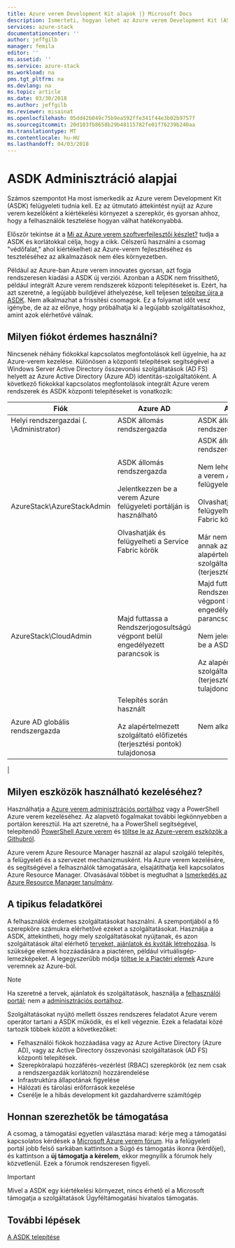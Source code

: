 ```yaml
---
title: Azure verem Development Kit alapok |} Microsoft Docs
description: Ismerteti, hogyan lehet az Azure verem Development Kit (ASDK) az alapvető felügyeleti feladatok elvégzéséhez.
services: azure-stack
documentationcenter: ''
author: jeffgilb
manager: femila
editor: ''
ms.assetid: ''
ms.service: azure-stack
ms.workload: na
pms.tgt_pltfrm: na
ms.devlang: na
ms.topic: article
ms.date: 03/30/2018
ms.author: jeffgilb
ms.reviewer: misainat
ms.openlocfilehash: 05dd42b049c75b9ea592ffe341f44e3b02b9757f
ms.sourcegitcommit: 20d103fb8658b29b48115782fe01f76239b240aa
ms.translationtype: MT
ms.contentlocale: hu-HU
ms.lasthandoff: 04/03/2018
---
```

# <a name="asdk-administration-basics"></a>ASDK Adminisztráció alapjai 
Számos szempontot Ha most ismerkedik az Azure verem Development Kit (ASDK) felügyeleti tudnia kell. Ez az útmutató áttekintést nyújt az Azure verem kezelőként a kiértékelési környezet a szerepkör, és gyorsan ahhoz, hogy a felhasználók tesztelése hogyan válhat hatékonyabbá.

Először tekintse át a [Mi az Azure verem szoftverfejlesztői készlet?](asdk-what-is.md) tudja a ASDK és korlátokkal célja, hogy a cikk. Célszerű használni a csomag "védőfalat," ahol kiértékelheti az Azure-verem fejlesztéséhez és teszteléséhez az alkalmazások nem éles környezetben. 

Például az Azure-ban Azure verem innovates gyorsan, azt fogja rendszeresen kiadási a ASDK új verziói. Azonban a ASDK nem frissíthető, például integrált Azure verem rendszerek központi telepítéseket is. Ezért, ha azt szeretné, a legújabb buildjével áthelyezése, kell teljesen [telepítse újra a ASDK](asdk-redeploy.md). Nem alkalmazhat a frissítési csomagok. Ez a folyamat időt vesz igénybe, de az az előnye, hogy próbálhatja ki a legújabb szolgáltatásokhoz, amint azok elérhetővé válnak. 

## <a name="what-account-should-i-use"></a>Milyen fiókot érdemes használni?
Nincsenek néhány fiókokkal kapcsolatos megfontolások kell ügyelnie, ha az Azure-verem kezelése. Különösen a központi telepítések segítségével a Windows Server Active Directory összevonási szolgáltatások (AD FS) helyett az Azure Active Directory (Azure AD) identitás-szolgáltatóként. A következő fiókokkal kapcsolatos megfontolások integrált Azure verem rendszerek és ASDK központi telepítéseket is vonatkozik:

|Fiók|Azure AD|AD FS|
|-----|-----|-----|
|Helyi rendszergazdai (. \Administrator)|ASDK állomás rendszergazda|ASDK állomás rendszergazda|
|AzureStack\AzureStackAdmin|ASDK állomás rendszergazda<br><br>Jelentkezzen be a verem Azure felügyeleti portálján is használható<br><br>Olvashatják és felügyelheti a Service Fabric körök|ASDK állomás rendszergazda<br><br>Nem lehet hozzáférni a verem Azure felügyeleti portálon<br><br>Olvashatják és felügyelheti a Service Fabric körök<br><br>Már nem tulajdonosa annak az alapértelmezett szolgáltató előfizetés (terjesztési pontok)|
|AzureStack\CloudAdmin|Majd futtassa a Rendszerjogosultságú végpont belül engedélyezett parancsok is|Majd futtassa a Rendszerjogosultságú végpont belül engedélyezett parancsok is<br><br>Nem jelentkezhetnek be a ASDK állomás<br><br>Az alapértelmezett szolgáltató előfizetés (terjesztési pontok) tulajdonosa|
|Azure AD globális rendszergazda|Telepítés során használt<br><br>Az alapértelmezett szolgáltató előfizetés (terjesztési pontok) tulajdonosa|Nem alkalmazható|
|

## <a name="what-tools-do-i-use-to-manage"></a>Milyen eszközök használható kezeléséhez?
Használhatja a [Azure verem adminisztrációs portálhoz](https://adminportal.local.azurestack.external) vagy a PowerShell Azure verem kezeléséhez. Az alapvető fogalmakat további legkönnyebben a portálon keresztül. Ha azt szeretné, ha a PowerShell segítségével, telepítendő [PowerShell Azure verem](asdk-post-deploy.md#install-azure-stack-powershell) és [töltse le az Azure-verem eszközök a Githubról](asdk-post-deploy.md#download-the-azure-stack-tools).

Azure verem Azure Resource Manager használ az alapul szolgáló telepítés, a felügyeleti és a szervezet mechanizmusként. Ha Azure verem kezelésére, és segítségével a felhasználók támogatására, elsajátíthatja kell kapcsolatos Azure Resource Manager. Olvasásával többet is megtudhat a [Ismerkedés az Azure Resource Manager tanulmány](http://download.microsoft.com/download/E/A/4/EA4017B5-F2ED-449A-897E-BD92E42479CE/Getting_Started_With_Azure_Resource_Manager_white_paper_EN_US.pdf).

## <a name="your-typical-responsibilities"></a>A tipikus feladatkörei
A felhasználók érdemes szolgáltatásokat használni. A szempontjából a fő szerepköre számukra elérhetővé ezeket a szolgáltatásokat. Használja a ASDK, áttekintheti, hogy mely szolgáltatásokat nyújtanak, és azon szolgáltatások által elérhető [terveket, ajánlatok és kvóták létrehozása](asdk-offer-services.md). Is szüksége elemek hozzáadására a piactéren, például virtuálisgép-lemezképeket. A legegyszerűbb módja [töltse le a Piactéri elemek](asdk-marketplace-item.md) Azure veremnek az Azure-ból.

> [!NOTE]
> Ha szeretné a tervek, ajánlatok és szolgáltatások, használja a [felhasználói portál](https://portal.local.azurestack.external); nem a [adminisztrációs portálhoz](https://adminportal.local.azurestack.external).

Szolgáltatásokat nyújtó mellett összes rendszeres feladatot Azure verem operátor tartani a ASDK működik, és el kell végeznie. Ezek a feladatai közé tartozik többek között a következőket:
- Felhasználói fiókok hozzáadása vagy az Azure Active Directory (Azure AD), vagy az Active Directory összevonási szolgáltatások (AD FS) központi telepítések.
- Szerepköralapú hozzáférés-vezérlést (RBAC) szerepkörök (ez nem csak a rendszergazdák korlátozni) hozzárendelése
- Infrastruktúra állapotának figyelése
- Hálózati és tárolási erőforrások kezelése
- Cserélje le a hibás development kit gazdahardverre számítógép 

## <a name="where-to-get-support"></a>Honnan szerezhetők be támogatása
A csomag, a támogatási egyetlen választása marad: kérje meg a támogatási kapcsolatos kérdések a [Microsoft Azure verem fórum](https://social.msdn.microsoft.com/Forums/azure/home?forum=azurestack). Ha a felügyeleti portál jobb felső sarkában kattintson a Súgó és támogatás ikonra (kérdőjel), és kattintson a **új támogatja a kérelem**, ekkor megnyílik a fórumok hely közvetlenül. Ezek a fórumok rendszeresen figyeli. 

> [!IMPORTANT]
> Mivel a ASDK egy kiértékelési környezet, nincs érhető el a Microsoft támogatja a szolgáltatások Ügyféltámogatási hivatalos támogatás.

## <a name="next-steps"></a>További lépések
[A ASDK telepítése](asdk-deploy.md)


